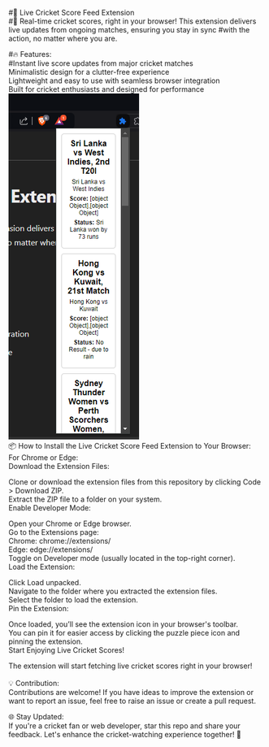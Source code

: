 #🏏 Live Cricket Score Feed Extension<br>
#🚀 Real-time cricket scores, right in your browser! This extension delivers live updates from ongoing matches, ensuring you stay in sync #with the action, no matter where you are.<br>

#🔥 Features:<br>
#Instant live score updates from major cricket matches<br>
Minimalistic design for a clutter-free experience<br>
Lightweight and easy to use with seamless browser integration<br>
Built for cricket enthusiasts and designed for performance<br>
<img src="https://github.com/Yash-Codez/Live-Cricket-Score-Feed-Extension/blob/main/Screenshot%202024-10-16%20165923.png" alt="image of extension working"><br>
📦 How to Install the Live Cricket Score Feed Extension to Your Browser:<br>
For Chrome or Edge:<br>
Download the Extension Files:<br>

Clone or download the extension files from this repository by clicking Code > Download ZIP.<br>
Extract the ZIP file to a folder on your system.<br>
Enable Developer Mode:<br>

Open your Chrome or Edge browser.<br>
Go to the Extensions page:<br>
Chrome: chrome://extensions/<br>
Edge: edge://extensions/<br>
Toggle on Developer mode (usually located in the top-right corner).<br>
Load the Extension:<br>

Click Load unpacked.<br>
Navigate to the folder where you extracted the extension files.<br>
Select the folder to load the extension.<br>
Pin the Extension:<br>

Once loaded, you’ll see the extension icon in your browser's toolbar.<br>
You can pin it for easier access by clicking the puzzle piece icon and pinning the extension.<br>
Start Enjoying Live Cricket Scores!<br>

The extension will start fetching live cricket scores right in your browser!<br><br>
💡 Contribution:<br>
Contributions are welcome! If you have ideas to improve the extension or want to report an issue, feel free to raise an issue or create a pull request.<br>

🌐 Stay Updated:<br>
If you're a cricket fan or web developer, star this repo and share your feedback. Let's enhance the cricket-watching experience together! 🚀<br>

